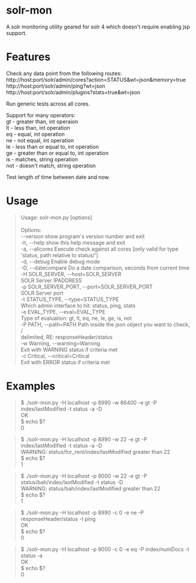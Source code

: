 solr-mon
========

A solr monitoring utility geared for solr 4 which doesn't require enabling jsp support.

# Features

Check any data point from the following routes:<br>
http://host:port/solr/admin/cores?action=STATUS&wt=json&memory=true<br>
http://host:port/solr/admin/ping?wt=json<br>
http://host:port/solr/admin/plugins?stats=true&wt=json

Run generic tests across all cores.

Support for many operators:<br>
gt - greater than, int operaion<br>
lt - less than, int operation<br>
eq - equal, int operation<br>
ne - not equal, int operation<br>
le - less than or equal to, int operation<br>
ge - greater than or equal to, int operation<br>
is - matches, string operation<br>
not - doesn't match, string operation

Test length of time between date and now.

# Usage

> Usage: solr-mon.py [options]<br>
> <br>
> Options:<br>
>   --version             show program's version number and exit<br>
>   -h, --help            show this help message and exit<br>
>   -a, --allcores        Execute check against all cores [only valid for type<br>
>                         'status, path relative to status/<core>']<br>
>   -d, --debug           Enable debug mode<br>
>   -D, --datecompare     Do a date comparison, seconds from current time<br>
>   -H SOLR_SERVER, --host=SOLR_SERVER<br>
>                         SOLR Server IPADDRESS<br>
>   -p SOLR_SERVER_PORT, --port=SOLR_SERVER_PORT<br>
>                         SOLR Server port<br>
>   -t STATUS_TYPE, --type=STATUS_TYPE<br>
>                         Which admin interface to hit: status, ping, stats<br>
>   -e EVAL_TYPE, --eval=EVAL_TYPE<br>
>                         Type of evaluation: gt, lt, eq, ne, le, ge, is, not<br>
>   -P PATH, --path=PATH  Path inside the json object you want to check, /<br>
>                         delimited, RE: responseHeader/status<br>
>   -w Warning, --warning=Warning<br>
>                         Exit with WARNING status if criteria met<br>
>   -c Critical, --critical=Critical<br>
                        Exit with ERROR status if criteria met<br>

# Examples

> $ ./solr-mon.py -H localhost -p 8990 -w 86400 -e gt -P index/lastModified -t status -a -D <br>
> OK<br>
> $ echo $?<br>
> 0<p>

> $ ./solr-mon.py -H localhost -p 8990 -w 22 -e gt -P index/lastModified -t status -a -D <br>
> WARNING: status/for_rent/index/lastModified greater than 22<br>
> $ echo $?<br>
> 1<p>

> $ ./solr-mon.py -H localhost -p 9000 -w 22 -e gt -P status/bah/index/lastModified -t status -D <br>
> WARNING: status/bah/index/lastModified greater than 22<br>
> $ echo $?<br>
> 1<p>

> $ ./solr-mon.py -H localhost -p 8990 -c 0 -e ne -P responseHeader/status -t ping <br>
> OK<br>
> $ echo $?<br>
> 0<p>

> $ ./solr-mon.py -H localhost -p 9000 -c 0 -e eq -P index/numDocs -t status -a <br>
> OK<br>
> $ echo $?<br>
> 0<p>
